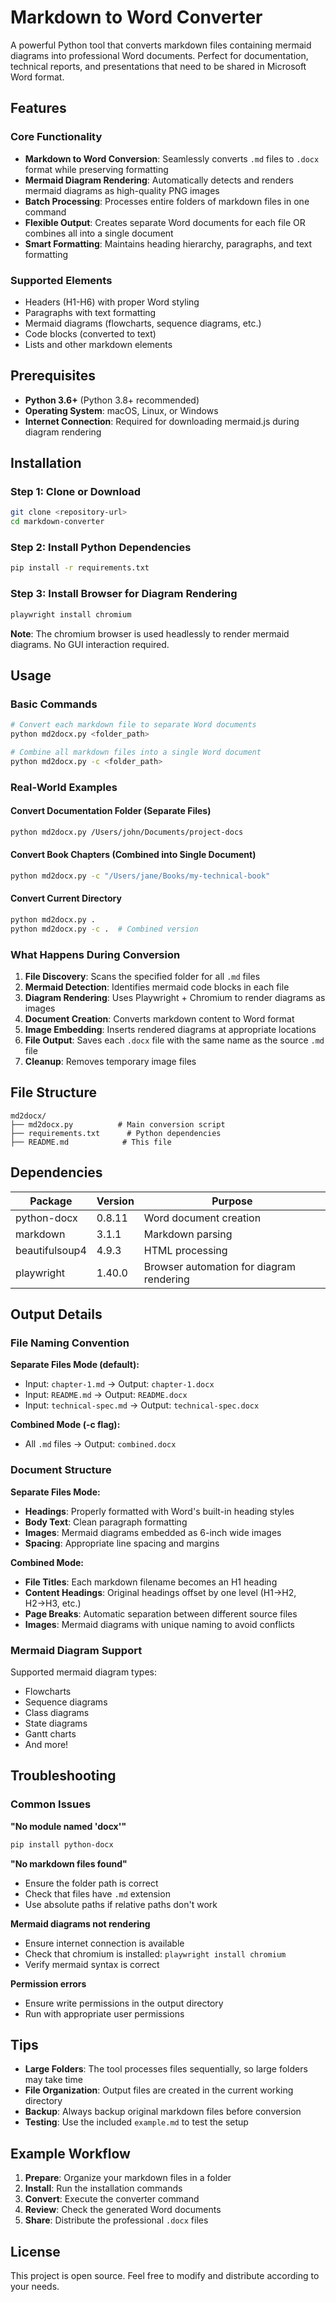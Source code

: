 # Markdown to Word Converter

A powerful Python tool that converts markdown files containing mermaid diagrams into professional Word documents. Perfect for documentation, technical reports, and presentations that need to be shared in Microsoft Word format.

## Features

### Core Functionality
- **Markdown to Word Conversion**: Seamlessly converts `.md` files to `.docx` format while preserving formatting
- **Mermaid Diagram Rendering**: Automatically detects and renders mermaid diagrams as high-quality PNG images
- **Batch Processing**: Processes entire folders of markdown files in one command
- **Flexible Output**: Creates separate Word documents for each file OR combines all into a single document
- **Smart Formatting**: Maintains heading hierarchy, paragraphs, and text formatting

### Supported Elements
- Headers (H1-H6) with proper Word styling
- Paragraphs with text formatting
- Mermaid diagrams (flowcharts, sequence diagrams, etc.)
- Code blocks (converted to text)
- Lists and other markdown elements

## Prerequisites

- **Python 3.6+** (Python 3.8+ recommended)
- **Operating System**: macOS, Linux, or Windows
- **Internet Connection**: Required for downloading mermaid.js during diagram rendering

## Installation

### Step 1: Clone or Download
```bash
git clone <repository-url>
cd markdown-converter
```

### Step 2: Install Python Dependencies
```bash
pip install -r requirements.txt
```

### Step 3: Install Browser for Diagram Rendering
```bash
playwright install chromium
```

**Note**: The chromium browser is used headlessly to render mermaid diagrams. No GUI interaction required.

## Usage

### Basic Commands
```bash
# Convert each markdown file to separate Word documents
python md2docx.py <folder_path>

# Combine all markdown files into a single Word document
python md2docx.py -c <folder_path>
```

### Real-World Examples

#### Convert Documentation Folder (Separate Files)
```bash
python md2docx.py /Users/john/Documents/project-docs
```

#### Convert Book Chapters (Combined into Single Document)
```bash
python md2docx.py -c "/Users/jane/Books/my-technical-book"
```

#### Convert Current Directory
```bash
python md2docx.py .
python md2docx.py -c .  # Combined version
```

### What Happens During Conversion

1. **File Discovery**: Scans the specified folder for all `.md` files
2. **Mermaid Detection**: Identifies mermaid code blocks in each file
3. **Diagram Rendering**: Uses Playwright + Chromium to render diagrams as images
4. **Document Creation**: Converts markdown content to Word format
5. **Image Embedding**: Inserts rendered diagrams at appropriate locations
6. **File Output**: Saves each `.docx` file with the same name as the source `.md` file
7. **Cleanup**: Removes temporary image files

## File Structure

```
md2docx/
├── md2docx.py          # Main conversion script
├── requirements.txt      # Python dependencies
├── README.md            # This file
```

## Dependencies

| Package | Version | Purpose |
|---------|---------|----------|
| python-docx | 0.8.11 | Word document creation |
| markdown | 3.1.1 | Markdown parsing |
| beautifulsoup4 | 4.9.3 | HTML processing |
| playwright | 1.40.0 | Browser automation for diagram rendering |

## Output Details

### File Naming Convention
**Separate Files Mode (default):**
- Input: `chapter-1.md` → Output: `chapter-1.docx`
- Input: `README.md` → Output: `README.docx`
- Input: `technical-spec.md` → Output: `technical-spec.docx`

**Combined Mode (-c flag):**
- All `.md` files → Output: `combined.docx`

### Document Structure
**Separate Files Mode:**
- **Headings**: Properly formatted with Word's built-in heading styles
- **Body Text**: Clean paragraph formatting
- **Images**: Mermaid diagrams embedded as 6-inch wide images
- **Spacing**: Appropriate line spacing and margins

**Combined Mode:**
- **File Titles**: Each markdown filename becomes an H1 heading
- **Content Headings**: Original headings offset by one level (H1→H2, H2→H3, etc.)
- **Page Breaks**: Automatic separation between different source files
- **Images**: Mermaid diagrams with unique naming to avoid conflicts

### Mermaid Diagram Support
Supported mermaid diagram types:
- Flowcharts
- Sequence diagrams
- Class diagrams
- State diagrams
- Gantt charts
- And more!

## Troubleshooting

### Common Issues

**"No module named 'docx'"**
```bash
pip install python-docx
```

**"No markdown files found"**
- Ensure the folder path is correct
- Check that files have `.md` extension
- Use absolute paths if relative paths don't work

**Mermaid diagrams not rendering**
- Ensure internet connection is available
- Check that chromium is installed: `playwright install chromium`
- Verify mermaid syntax is correct

**Permission errors**
- Ensure write permissions in the output directory
- Run with appropriate user permissions

## Tips

- **Large Folders**: The tool processes files sequentially, so large folders may take time
- **File Organization**: Output files are created in the current working directory
- **Backup**: Always backup original markdown files before conversion
- **Testing**: Use the included `example.md` to test the setup

## Example Workflow

1. **Prepare**: Organize your markdown files in a folder
2. **Install**: Run the installation commands
3. **Convert**: Execute the converter command
4. **Review**: Check the generated Word documents
5. **Share**: Distribute the professional `.docx` files

## License

This project is open source. Feel free to modify and distribute according to your needs.

